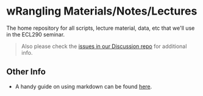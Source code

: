 # wRangling Materials/Notes/Lectures

The home repository for all scripts, lecture material, data, etc that we'll use in the ECL290 seminar.  

 > Also please check the [issues in our Discussion repo](https://github.com/gge-ucd/Discussion/issues) for additional info.

## Other Info
 - A handy guide on using markdown can be found [here](https://guides.github.com/features/mastering-markdown/).
    

